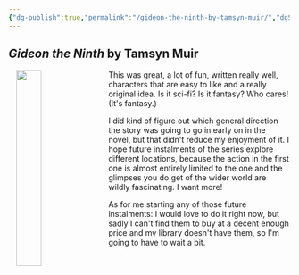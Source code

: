 ```yaml
---
{"dg-publish":true,"permalink":"/gideon-the-ninth-by-tamsyn-muir/","dgShowBacklinks":true}
---
```


## _Gideon the Ninth_ by Tamsyn Muir
<img src="https://upload.wikimedia.org/wikipedia/en/6/66/Gideon_the_Ninth_-_US_hardback_print_cover.jpg" style="float: left; padding: 0 1em; width: 30%;" />This was great, a lot of fun, written really well, characters that are easy to like and a really original idea. Is it sci-fi? Is it fantasy? Who cares! (It's fantasy.)

I did kind of figure out which general direction the story was going to go in early on in the novel, but that didn't reduce my enjoyment of it. I hope future instalments of the series explore different locations, because the action in the first one is almost entirely limited to the one and the glimpses you do get of the wider world are wildly fascinating. I want more!

As for me starting any of those future instalments: I would love to do it right now, but sadly I can't find them to buy at a decent enough price and my library doesn't have them, so I'm going to have to wait a bit.